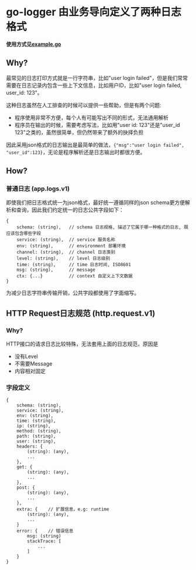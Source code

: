 # go-logger 由业务导向定义了两种日志格式

**使用方式见[example.go](./example/example.go)**

## Why?

最常见的日志打印方式就是一行字符串，比如"user login failed"，但是我们常常需要在日志记录内包含一些上下文信息，比如用户ID，比如"user login failed, user_id: 123"。

这种日志虽然在人工排查的时候可以提供一些帮助，但是有两个问题:

- 程序使用非常不方便，每个人有可能写出不同的形式，无法通用解析
- 程序员在输出的时候，需要考虑写法，比如用"user id: 123"还是"user_id 123"之类的，虽然很简单，但仍然带来了额外的抉择负担

因此采用json格式的日志输出是最简单的做法，`{"msg":"user login failed", "user_id":123}`，无论是程序解析还是日志输出时都很方便。

## How?

### 普通日志 (app.logs.v1)

即使我们把日志格式统一为json格式，最好统一遵循同样的json schema更方便解析和查询，因此我们约定统一的日志公共字段如下：

```
{
    schema: (string),   // schema 日志规格, 描述了它属于哪一种格式的日志, 既应该包含哪些字段
    service: (string),  // service 服务名称
    env: (string),      // environment 部署环境
    channel: (string),  // channel 日志类别
    level: (string),    // level 日志级别
    time: (string),     // time 日志时间, ISO8601
    msg: (string),      // message
    ctx: {...}          // context 自定义上下文数据
}
```

为减少日志字符串传输开销，公共字段都使用了字面缩写。

## HTTP Request日志规范 (http.request.v1)

### Why?

HTTP接口的请求日志比较特殊，无法套用上面的日志规范，原因是

- 没有Level
- 不需要Message
- 内容相对固定

### 字段定义

```
{
    schema: (string),
    service: (string),
    env: (string),
    time: (string),
    ip: (string),
    method: (string),
    path: (string),
    user: (string),
    headers: {
        (string): (any),
        ...
    },
    get: {
        (string): (any),
        ...
    },
    post: {
        (string): (any),
        ...
    },
    extra: {    // 扩展信息，e.g: runtime
        (string): (any),
        ...
    }
    error: {    // 错误信息
        msg: (string)
        stackTrace: [
            ...
        ]    
    }    
}
```
